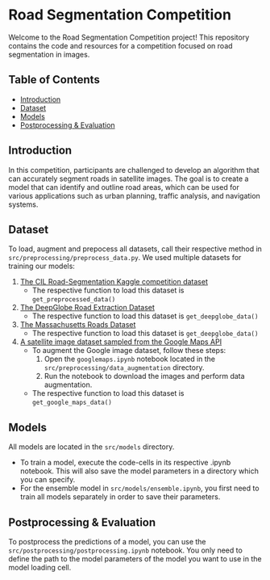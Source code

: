 # Road Segmentation Competition

Welcome to the Road Segmentation Competition project! This repository contains the code and resources for a competition focused on road segmentation in images.

## Table of Contents
- [Introduction](#introduction)
- [Dataset](#dataset)
- [Models](#models)
- [Postprocessing & Evaluation](#postprocessing)

## Introduction
In this competition, participants are challenged to develop an algorithm that can accurately segment roads in satellite images. The goal is to create a model that can identify and outline road areas, which can be used for various applications such as urban planning, traffic analysis, and navigation systems.

## Dataset
To load, augment and prepocess all datasets, call their respective method in `src/preprocessing/preprocess_data.py`.
We used multiple datasets for training our models:
1. [The CIL Road-Segmentation Kaggle competition dataset](https://www.kaggle.com/competitions/ethz-cil-road-segmentation-2024)
    - The respective function to load this dataset is `get_preprocessed_data()`
2. [The DeepGlobe Road Extraction Dataset](https://www.kaggle.com/datasets/balraj98/deepglobe-road-extraction-dataset)
    - The respective function to load this dataset is `get_deepglobe_data()`
3. [The Massachusetts Roads Dataset](https://www.kaggle.com/datasets/balraj98/massachusetts-roads-dataset)
    - The respective function to load this dataset is `get_deepglobe_data()`
4. [A satellite image dataset sampled from the Google Maps API](https://developers.google.com/maps)
    - To augment the Google image dataset, follow these steps:
      1. Open the `googlemaps.ipynb` notebook located in the `src/preprocessing/data_augmentation` directory.
      2. Run the notebook to download the images and perform data augmentation.
    - The respective function to load this dataset is `get_google_maps_data()` 

## Models
All models are located in the `src/models` directory. 
- To train a model, execute the code-cells in its respective .ipynb notebook. This will also save the model parameters in a directory which you can specify.
- For the ensemble model in `src/models/ensemble.ipynb`, you first need to train all models separately in order to save their parameters.

## Postprocessing & Evaluation
To postprocess the predictions of a model, you can use the `src/postprocessing/postprocessing.ipynb` notebook.
You only need to define the path to the model parameters of the model you want to use in the model loading cell.
